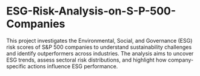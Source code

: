 # ESG-Risk-Analysis-on-S-P-500-Companies
This project investigates the Environmental, Social, and Governance (ESG) risk scores of S&amp;P 500 companies to understand sustainability challenges and identify outperformers across industries. The analysis aims to uncover ESG trends, assess sectoral risk distributions, and highlight how company-specific actions influence ESG performance.
